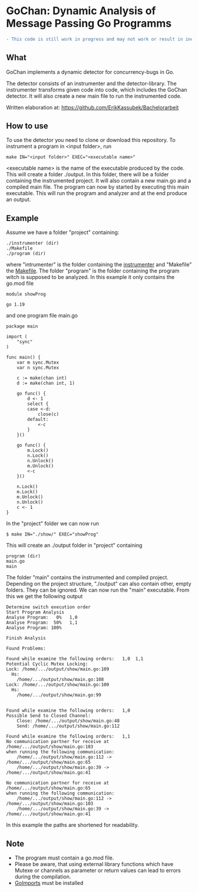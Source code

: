 # GoChan: Dynamic Analysis of Message Passing Go Programms

```diff 
- This code is still work in progress and may not work or result in incorrect behavior!
```

## What
GoChan implements a dynamic detector for concurrency-bugs in Go.

The detector consists of an instrumenter and the detector-library.
The instrumenter transforms given code into code, which includes the GoChan 
detector. It will also create a new main file to run the instrumented code.

Written elaboration at: https://github.com/ErikKassubek/Bachelorarbeit

## How to use
To use the detector you need to clone or download this repository.
To instrument a program in \<input folder>, run 
```
make IN="<input folder>" EXEC="<executable name>"
```
\<executable name></executable> is the name of the executable produced by the code.
This will create a folder ./output. In this folder, there will be a folder 
containing the instrumented project. It will also contain a new main.go and 
a compiled main file.
The program can now by started by executing this main executable.
This will run the program and analyzer and at the end produce an output.

## Example
Assume we have a folder "project" containing:
```
./instrumenter (dir)
./Makefile
./program (dir)
```
where "intrumenter" is the folder containing the [instrumenter](https://github.com/ErikKassubek/GoChan/tree/main/instrumenter) and "Makefile" the [Makefile](https://github.com/ErikKassubek/GoChan/blob/main/Makefile).
The folder "program" is the folder containing the program witch is supposed to be analyzed. In this example it only contains the go.mod file 
```golang
module showProg

go 1.19
```
and one program file main.go
```golang
package main

import (
	"sync"
)

func main() {
	var m sync.Mutex
	var n sync.Mutex

	c := make(chan int)
	d := make(chan int, 1)

	go func() {
		d <- 1
		select {
		case <-d:
			close(c)
		default:
			<-c
		}
	}()

	go func() {
		m.Lock()
		n.Lock()
		n.Unlock()
		m.Unlock()
		<-c
	}()

	n.Lock()
	m.Lock()
	m.Unlock()
	n.Unlock()
	c <- 1
}
```
In the "project" folder we can now run 
```shell
$ make IN="./show/" EXEC="showProg"
```
This will create an ./output folder in "project" containing 
```
program (dir)
main.go
main
```
The folder "main" contains the instrumented and compiled project. 
Depending on the project structure, "./output" can also contain other, empty
folders. They can be ignored. We can now run the "main" executable.
From this we get the following output
```
Determine switch execution order
Start Program Analysis
Analyse Program:   0%   1,0
Analyse Program:  50%   1,1
Analyse Program: 100%

Finish Analysis

Found Problems:

Found while examine the following orders:   1,0  1,1
Potential Cyclic Mutex Locking:
Lock: /home/.../output/show/main.go:109
  Hs:
    /home/.../output/show/main.go:108
Lock: /home/.../output/show/main.go:100
  Hs:
    /home/.../output/show/main.go:99


Found while examine the following orders:   1,0
Possible Send to Closed Channel:
    Close: /home/.../output/show/main.go:48
    Send: /home/.../output/show/main.go:112

Found while examine the following orders:   1,1
No communication partner for receive at /home/.../output/show/main.go:103 
when running the following communication:
    /home/.../output/show/main.go:112 -> /home/.../output/show/main.go:65
    /home/.../output/show/main.go:39 -> /home/.../output/show/main.go:41

No communication partner for receive at /home/.../output/show/main.go:65 
when running the following communication:
    /home/.../output/show/main.go:112 -> /home/.../output/show/main.go:103
    /home/.../output/show/main.go:39 -> /home/.../output/show/main.go:41
```
In this example the paths are shortened for readability.

## Note
- The program must contain a go.mod file.
- Please be aware, that using external library functions which have Mutexe or 
channels as parameter or return values can lead to errors during the compilation.
- [GoImports](https://pkg.go.dev/golang.org/x/tools/cmd/goimports) must be installed
